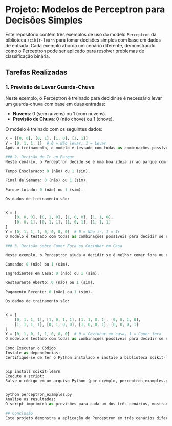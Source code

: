 # Projeto: Modelos de Perceptron para Decisões Simples

Este repositório contém três exemplos de uso do modelo `Perceptron` da biblioteca `scikit-learn` para tomar decisões simples com base em dados de entrada. Cada exemplo aborda um cenário diferente, demonstrando como o Perceptron pode ser aplicado para resolver problemas de classificação binária.

## Tarefas Realizadas

### 1. Previsão de Levar Guarda-Chuva

Neste exemplo, o Perceptron é treinado para decidir se é necessário levar um guarda-chuva com base em duas entradas:
- **Nuvens**: 0 (sem nuvens) ou 1 (com nuvens).
- **Previsão de Chuva**: 0 (não chove) ou 1 (chove).

O modelo é treinado com os seguintes dados:

```python
X = [[0, 0], [0, 1], [1, 0], [1, 1]]
Y = [0, 1, 1, 1]  # 0 = Não levar, 1 = Levar
Após o treinamento, o modelo é testado com todas as combinações possíveis de entradas para prever se é necessário levar o guarda-chuva.

### 2. Decisão de Ir ao Parque
Neste cenário, o Perceptron decide se é uma boa ideia ir ao parque com base em três fatores:

Tempo Ensolarado: 0 (não) ou 1 (sim).

Final de Semana: 0 (não) ou 1 (sim).

Parque Lotado: 0 (não) ou 1 (sim).

Os dados de treinamento são:


X = [
    [0, 0, 0], [0, 1, 0], [1, 0, 0], [1, 1, 0],
    [0, 0, 1], [0, 1, 1], [1, 0, 1], [1, 1, 1]
]
Y = [0, 1, 1, 1, 0, 0, 0, 0]  # 0 = Não ir, 1 = Ir
O modelo é testado com todas as combinações possíveis para decidir se é recomendável ir ao parque.

### 3. Decisão sobre Comer Fora ou Cozinhar em Casa

Neste exemplo, o Perceptron ajuda a decidir se é melhor comer fora ou cozinhar em casa com base em quatro fatores:

Cansado: 0 (não) ou 1 (sim).

Ingredientes em Casa: 0 (não) ou 1 (sim).

Restaurante Aberto: 0 (não) ou 1 (sim).

Pagamento Recente: 0 (não) ou 1 (sim).

Os dados de treinamento são:


X = [
    [0, 1, 1, 1], [1, 0, 1, 1], [1, 1, 0, 1], [0, 0, 1, 0],
    [1, 1, 1, 1], [0, 1, 0, 0], [1, 0, 0, 1], [0, 0, 0, 1]
]
Y = [0, 1, 0, 1, 1, 0, 0, 0]  # 0 = Cozinhar em casa, 1 = Comer fora
O modelo é testado com todas as combinações possíveis para decidir se é melhor comer fora ou cozinhar em casa.

Como Executar o Código
Instale as dependências:
Certifique-se de ter o Python instalado e instale a biblioteca scikit-learn com o comando:


pip install scikit-learn
Execute o script:
Salve o código em um arquivo Python (por exemplo, perceptron_examples.py) e execute-o:


python perceptron_examples.py
Analise os resultados:
O script imprimirá as previsões para cada um dos três cenários, mostrando como o Perceptron toma decisões com base nos dados fornecidos.

## Conclusão
Este projeto demonstra a aplicação do Perceptron em três cenários diferentes, mostrando como modelos simples de aprendizado de máquina podem ser usados para tomar decisões binárias com base em dados de entrada. Cada exemplo ilustra a flexibilidade e a utilidade do Perceptron em problemas de classificação.

